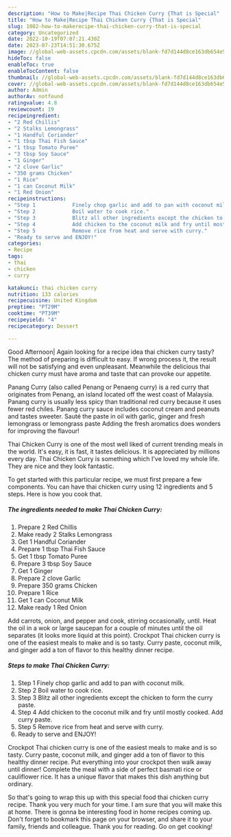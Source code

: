 ```yaml
---
description: "How to Make|Recipe Thai Chicken Curry {That is Special"
title: "How to Make|Recipe Thai Chicken Curry {That is Special"
slug: 1082-how-to-makerecipe-thai-chicken-curry-that-is-special
category: Uncategorized
date: 2022-10-19T07:07:21.430Z
date: 2023-07-23T14:51:30.675Z
image: //global-web-assets.cpcdn.com/assets/blank-fd7d144d8ce163db654e5a02c40b08a2775adb7897d16e4062681dc7e1b2800f.png
hideToc: false
enableToc: true
enableTocContent: false
thumbnail: //global-web-assets.cpcdn.com/assets/blank-fd7d144d8ce163db654e5a02c40b08a2775adb7897d16e4062681dc7e1b2800f.png
cover: //global-web-assets.cpcdn.com/assets/blank-fd7d144d8ce163db654e5a02c40b08a2775adb7897d16e4062681dc7e1b2800f.png
author: Admin
authorAv: notfound
ratingvalue: 4.8
reviewcount: 19
recipeingredient:
- "2 Red Chillis"
- "2 Stalks Lemongrass"
- "1 Handful Coriander"
- "1 tbsp Thai Fish Sauce"
- "1 tbsp Tomato Puree"
- "3 tbsp Soy Sauce"
- "1 Ginger"
- "2 clove Garlic"
- "350 grams Chicken"
- "1 Rice"
- "1 can Coconut Milk"
- "1 Red Onion"
recipeinstructions:
- "Step 1            Finely chop garlic and add to pan with coconut milk."
- "Step 2            Boil water to cook rice."
- "Step 3            Blitz all other ingredients except the chicken to form the curry paste."
- "Step 4            Add chicken to the coconut milk and fry until mostly cooked. Add curry paste."
- "Step 5            Remove rice from heat and serve with curry."
- "Ready to serve and ENJOY!"
categories:
- Recipe
tags:
- thai
- chicken
- curry

katakunci: thai chicken curry 
nutrition: 133 calories
recipecuisine: United Kingdom
preptime: "PT29M"
cooktime: "PT39M"
recipeyield: "4"
recipecategory: Dessert

---
```



Good Afternoon| Again looking for a recipe idea thai chicken curry tasty? The method of preparing is difficult to easy. If wrong process it, the result will not be satisfying and even unpleasant. Meanwhile the delicious thai chicken curry must have aroma and taste that can provoke our appetite.





Panang Curry (also called Penang or Penaeng curry) is a red curry that originates from Penang, an island located off the west coast of Malaysia. Panang curry is usually less spicy than traditional red curry because it uses fewer red chiles. Panang curry sauce includes coconut cream and peanuts and tastes sweeter. Sauté the paste in oil with garlic, ginger and fresh lemongrass or lemongrass paste Adding the fresh aromatics does wonders for improving the flavour!

Thai Chicken Curry is one of the most well liked of current trending meals in the world. It's easy, it is fast, it tastes delicious. It is appreciated by millions every day. Thai Chicken Curry is something which I've loved my whole life. They are nice and they look fantastic.


To get started with this particular recipe, we must first prepare a few components. You can have thai chicken curry using 12 ingredients and 5 steps. Here is how you cook that.

<!--inarticleads1-->

##### The ingredients needed to make Thai Chicken Curry:

1. Prepare 2 Red Chillis
1. Make ready 2 Stalks Lemongrass
1. Get 1 Handful Coriander
1. Prepare 1 tbsp Thai Fish Sauce
1. Get 1 tbsp Tomato Puree
1. Prepare 3 tbsp Soy Sauce
1. Get 1 Ginger
1. Prepare 2 clove Garlic
1. Prepare 350 grams Chicken
1. Prepare 1 Rice
1. Get 1 can Coconut Milk
1. Make ready 1 Red Onion


Add carrots, onion, and pepper and cook, stirring occasionally, until. Heat the oil in a wok or large saucepan for a couple of minutes until the oil separates (it looks more liquid at this point). Crockpot Thai chicken curry is one of the easiest meals to make and is so tasty. Curry paste, coconut milk, and ginger add a ton of flavor to this healthy dinner recipe. 

<!--inarticleads2-->

##### Steps to make Thai Chicken Curry:

1. Step 1            Finely chop garlic and add to pan with coconut milk.
1. Step 2            Boil water to cook rice.
1. Step 3            Blitz all other ingredients except the chicken to form the curry paste.
1. Step 4            Add chicken to the coconut milk and fry until mostly cooked. Add curry paste.
1. Step 5            Remove rice from heat and serve with curry.
1. Ready to serve and ENJOY!

Crockpot Thai chicken curry is one of the easiest meals to make and is so tasty. Curry paste, coconut milk, and ginger add a ton of flavor to this healthy dinner recipe. Put everything into your crockpot then walk away until dinner! Complete the meal with a side of perfect basmati rice or cauliflower rice. It has a unique flavor that makes this dish anything but ordinary. 

So that's going to wrap this up with this special food thai chicken curry recipe. Thank you very much for your time. I am sure that you will make this at home. There is gonna be interesting food in home recipes coming up. Don't forget to bookmark this page on your browser, and share it to your family, friends and colleague. Thank you for reading. Go on get cooking!
